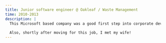 ```yaml
---
title: Junior software engineer @ Oakleaf / Waste Management
time: 2010-2013
description: |
  This Microsoft based company was a good first step into corporate development. I was exposed to a variety of development roles, and began building a personal specialization in front-end development.
  
  Also, shortly after moving for this job, I met my wife!
---
```

